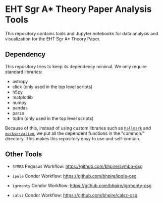 # EHT Sgr A* Theory Paper Analysis Tools

This repository contains tools and Jupyter notebooks for data analysis
and visualization for the EHT Sgr A* Theory Paper.


## Dependency

This repository tries to keep its dependency minimal.  We only require
standard libraries:

* astropy
* click (only used in the top level scripts)
* h5py
* matplotlib
* numpy
* pandas
* parse
* tqdm (only used in the top level scripts)

Because of this, instead of using custom libraries such as
[`hallmark`](https://github.com/l6a/hallmark)
and
[`mockservation`](https://github.com/focisrc/mockservation),
we put all the dependent functions in the "common/" directory.
This makes this repository easy to use and self-contain.


## Other Tools

* `SYMBA` Pegasus Workflow: https://github.com/bhpire/symba-osg

* `ipole` Condor Workflow: https://github.com/bhpire/ipole-osg

* `igrmonty` Condor Workflow: https://github.com/bhpire/igrmonty-osg

* `calsz` Condor Workflow: https://github.com/bhpire/calsz-osg

